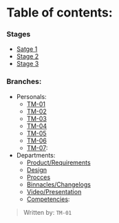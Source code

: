 # Table of contents:
 ### Stages
  - [Satge 1]
  - [Stage 2]
  - [Stage 3]
### Branches:
- Personals:
  - [TM-01]
  - [TM-02]
  - [TM-03]
  - [TM-04]
  - [TM-05]
  - [TM-06]
  - [TM-07]:
- Departments:
  - [Product/Requirements]
  - [Design]
  - [Procces]
  - [Binnacles/Changelogs]
  - [Video/Presentation]
  - [Competencies]:

[Satge 1]: https://github.com/Ozia112/Team-2-FSE-repo/tree/FIS-Project-Stage-1
[Stage 2]: https://github.com/Ozia112/Team-2-FSE-repo/tree/FIS-Project-Stage-2
[Stage 3]: https://github.com/Ozia112/Team-2-FSE-repo/tree/FIS-Project-Stage-3
[TM-01]: https://github.com/Ozia112/Team-2-FSE-repo/tree/TM-01-Branch
[TM-02]: https://github.com/Ozia112/Team-2-FSE-repo/tree/TM-02-Branch
[TM-03]: https://github.com/Ozia112/Team-2-FSE-repo/tree/TM-03-Branch
[TM-04]: https://github.com/Ozia112/Team-2-FSE-repo/tree/TM-04-Branch
[TM-05]: https://github.com/Ozia112/Team-2-FSE-repo/tree/TM-05-branch
[TM-06]: https://github.com/Ozia112/Team-2-FSE-repo/tree/TM-06-branch
[TM-07]: https://github.com/Ozia112/Team-2-FSE-repo/tree/TM-07-branch
[Product/Requirements]: https://github.com/Ozia112/Team-2-FSE-repo/tree/department.Product/Requirements
[Design]: https://github.com/Ozia112/Team-2-FSE-repo/tree/department.Design
[Procces]: https://github.com/Ozia112/Team-2-FSE-repo/tree/department.Process
[Binnacles/Changelogs]: https://github.com/Ozia112/Team-2-FSE-repo/tree/department.Binnacle/Changelogs
[Video/Presentation]: https://github.com/Ozia112/Team-2-FSE-repo/tree/department.Video/presentation
[Competencies]: https://github.com/Ozia112/Team-2-FSE-repo/tree/department.Competencies

>Written by: ``TM-01``